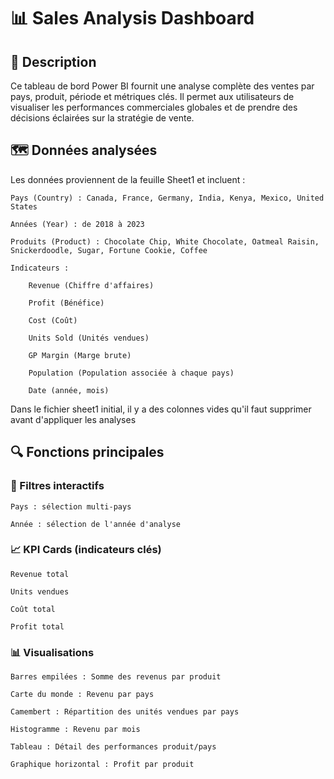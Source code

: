# 📊 Sales Analysis Dashboard

## 🧾 Description

Ce tableau de bord Power BI fournit une analyse complète des ventes par pays, produit, période et métriques clés. Il permet aux utilisateurs de visualiser les performances commerciales globales et de prendre des décisions éclairées sur la stratégie de vente.

## 🗺 Données analysées

Les données proviennent de la feuille Sheet1 et incluent :

    Pays (Country) : Canada, France, Germany, India, Kenya, Mexico, United States

    Années (Year) : de 2018 à 2023

    Produits (Product) : Chocolate Chip, White Chocolate, Oatmeal Raisin, Snickerdoodle, Sugar, Fortune Cookie, Coffee

    Indicateurs :

        Revenue (Chiffre d'affaires)

        Profit (Bénéfice)

        Cost (Coût)

        Units Sold (Unités vendues)

        GP Margin (Marge brute)

        Population (Population associée à chaque pays)

        Date (année, mois)

Dans le fichier sheet1 initial, il y a des colonnes vides qu'il faut supprimer avant d'appliquer les analyses

## 🔍 Fonctions principales
### 🧭 Filtres interactifs

    Pays : sélection multi-pays

    Année : sélection de l'année d'analyse

### 📈 KPI Cards (indicateurs clés)

    Revenue total

    Units vendues

    Coût total

    Profit total

### 📊 Visualisations

    Barres empilées : Somme des revenus par produit

    Carte du monde : Revenu par pays

    Camembert : Répartition des unités vendues par pays

    Histogramme : Revenu par mois

    Tableau : Détail des performances produit/pays

    Graphique horizontal : Profit par produit
